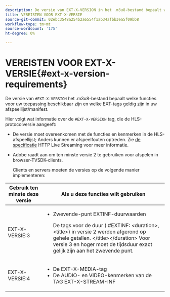 ```yaml
---
description: De versie van EXT-X-VERSION in het .m3u8-bestand bepaalt welke functies beschikbaar zijn voor uw toepassing en welke EXT-tags geldig zijn in uw afspeellijst/manifest.
title: VEREISTEN VOOR EXT-X-VERSIE
source-git-commit: 02ebc3548a254b2a6554f1ab34afbb3ea5f09bb8
workflow-type: tm+mt
source-wordcount: '175'
ht-degree: 0%

---
```


# VEREISTEN VOOR EXT-X-VERSIE{#ext-x-version-requirements}

De versie van `#EXT-X-VERSION` het .m3u8-bestand bepaalt welke functies voor uw toepassing beschikbaar zijn en welke EXT-tags geldig zijn in uw afspeellijst/manifest.

<!--<a id="section_8850183988124049A001758F117AD3A6"></a>-->

Hier volgt wat informatie over de `#EXT-X-VERSION` tag, die de HLS-protocolversie aangeeft:

* De versie moet overeenkomen met de functies en kenmerken in de HLS-afspeellijst; Anders kunnen er afspeelfouten optreden. Zie [de specificatie](https://datatracker.ietf.org/doc/draft-pantos-http-live-streaming/?include_text=1) HTTP Live Streaming voor meer informatie.
* Adobe raadt aan om ten minste versie 2 te gebruiken voor afspelen in browser-TVSDK-clients.

  Clients en servers moeten de versies op de volgende manier implementeren:

<table frame="all" colsep="1" rowsep="1" id="table_62EB98EDD9DE49EC84CB1C7D59BC40E6"> 
 <thead> 
  <tr rowsep="1"> 
   <th colname="1" class="entry"> Gebruik ten minste deze versie </th> 
   <th colname="2" class="entry"> Als u deze functies wilt gebruiken </th> 
  </tr> 
 </thead>
 <tbody> 
  <tr rowsep="1"> 
   <td colname="1"> <span class="codeph"> EXT-X-VERSIE:3 </span> </td> 
   <td colname="2"> 
    <ul id="ul_C9500D3F934848639C204BF248F139FF"> 
     <li id="li_535A7E3FABCB46FE872A7EA5DE2A1784">Zwevende-punt <span class="codeph"> EXTINF-duurwaarden </span> <p>De tags voor de duur ( <span class="codeph"> #EXTINF: </span>&lt;duration&gt;,&lt;title&gt;) in versie 2 werden afgerond op gehele getallen. &lt;/title&gt;&lt;/duration&gt; Voor versie 3 en hoger moet de tijdsduur exact gelijk zijn aan het zwevende punt. </p> </li> 
    </ul> </td> 
  </tr> 
  <tr rowsep="0"> 
   <td colname="1"> <span class="codeph"> EXT-X-VERSIE:4 </span> </td> 
   <td colname="2"> 
    <ul id="ul_3355A6CBBE2141DDB92660BB4B604D70"> 
     <li id="li_A7783AFF99854EFBBAECD2967E4CBF2B">De <span class="codeph"> EXT-X-MEDIA-tag </span> </li> 
     <li id="li_15AE652F33C1454AA90DDC65E7D6C2FD">De <span class="codeph"> AUDIO</span>- en <span class="codeph"> VIDEO-kenmerken </span> van de <span class="codeph"> TAG EXT-X-STREAM-INF </span> </li> 
    </ul> </td> 
  </tr> 
 </tbody> 
</table>
